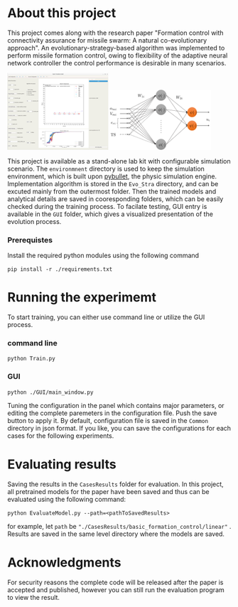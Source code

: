 # About this project

This project comes along with the research paper "Formation control with connectivity assurance for missile swarm: A natural co-evolutionary approach". An evolutionary-strategy-based algorithm was implemented to perform missile formation control, owing to flexibility of the adaptive neural network controller the control performance is desirable in many scenarios. 

<p float="left">
  <img src="./src/re1.png" width="45%" />
  <img src="./src/re2.svg" width="45%" /> 
</p>

This project is available as a stand-alone lab kit with configurable simulation scenario.
The `environmnent` directory is used to keep the simulation environment, which is built upon [pybullet](https://github.com/bulletphysics/bullet3), the physic simulation engine. Implementation algorithm is stored in the `Evo_Stra` directory, and can be excuted mainly from the outermost folder. Then the trained models and analytical details are saved in cooresponding folders, which can be easily checked during the training process. To facilate testing, GUI entry is available in the `GUI` folder, which gives a visualized presentation of the evolution process.

### Prerequistes

Install the required python modules using the following command

```
pip install -r ./requirements.txt
```

# Running the experimemt

To start training, you can either use command line or utilize the GUI process.

### command line

```
python Train.py
```

### GUI

```
python ./GUI/main_window.py
```

Tuning the configuration in the panel which contains major parameters, or editing the complete paremeters in the configuration file. Push the save button to apply it. By default, configuration file is saved in the `Common` directory in json format. If you like, you can save the configurations for each cases for the following experiments.

# Evaluating results

Saving the results in the `CasesResults` folder for evaluation. In this project, all pretrained models for the paper have been saved and thus can be evaluated using the following command:

```
python EvaluateModel.py --path=<pathToSavedResults>
```

 for example, let `path` be `"./CasesResults/basic_formation_control/linear"` . Results are saved in the same level directory where the models are saved.

# Acknowledgments

For security reasons the complete code will be released after the paper is accepted and published, however you can still run the evaluation program to view the result.
